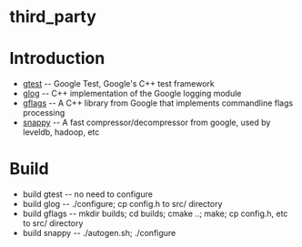 # third_party

# Introduction
* [gtest](https://github.com/google/googletest) -- Google Test, Google's C++ test framework
* [glog](https://github.com/google/glog) -- C++ implementation of the Google logging module
* [gflags](https://github.com/gflags/gflags) -- A C++ library from Google that implements commandline flags processing
* [snappy](https://github.com/google/snappy.git) -- A fast compressor/decompressor from google, used by leveldb, hadoop, etc

# Build
* build gtest -- no need to configure
* build glog -- ./configure; cp config.h to src/ directory
* build gflags -- mkdir builds; cd builds; cmake ..; make; cp config.h, etc to src/ directory
* build snappy -- ./autogen.sh; ./configure
